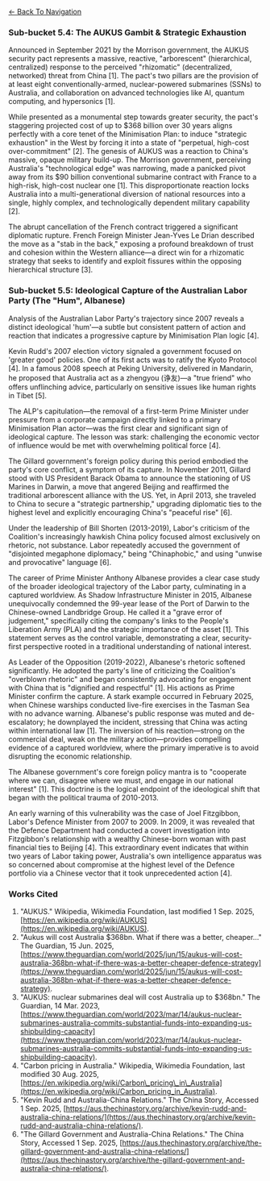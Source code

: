 <a href="./index.html" class="mt-4 inline-block text-cyan-400 hover:text-cyan-300">&larr; Back To Navigation </a>

### **Sub-bucket 5.4: The AUKUS Gambit & Strategic Exhaustion**

Announced in September 2021 by the Morrison government, the AUKUS security pact represents a massive, reactive, "arborescent" (hierarchical, centralized) response to the perceived "rhizomatic" (decentralized, networked) threat from China \[1\]. The pact's two pillars are the provision of at least eight conventionally-armed, nuclear-powered submarines (SSNs) to Australia, and collaboration on advanced technologies like AI, quantum computing, and hypersonics \[1\].

While presented as a monumental step towards greater security, the pact's staggering projected cost of up to $368 billion over 30 years aligns perfectly with a core tenet of the Minimisation Plan: to induce "strategic exhaustion" in the West by forcing it into a state of "perpetual, high-cost over-commitment" \[2\]. The genesis of AUKUS was a reaction to China's massive, opaque military build-up. The Morrison government, perceiving Australia's "technological edge" was narrowing, made a panicked pivot away from its $90 billion conventional submarine contract with France to a high-risk, high-cost nuclear one \[1\]. This disproportionate reaction locks Australia into a multi-generational diversion of national resources into a single, highly complex, and technologically dependent military capability \[2\].

The abrupt cancellation of the French contract triggered a significant diplomatic rupture. French Foreign Minister Jean-Yves Le Drian described the move as a "stab in the back," exposing a profound breakdown of trust and cohesion within the Western alliance—a direct win for a rhizomatic strategy that seeks to identify and exploit fissures within the opposing hierarchical structure \[3\].

### **Sub-bucket 5.5: Ideological Capture of the Australian Labor Party (The "Hum", Albanese)**

Analysis of the Australian Labor Party's trajectory since 2007 reveals a distinct ideological 'hum'—a subtle but consistent pattern of action and reaction that indicates a progressive capture by Minimisation Plan logic \[4\].

Kevin Rudd's 2007 election victory signaled a government focused on 'greater good' policies. One of its first acts was to ratify the Kyoto Protocol \[4\]. In a famous 2008 speech at Peking University, delivered in Mandarin, he proposed that Australia act as a zhengyou (诤友)—a "true friend" who offers unflinching advice, particularly on sensitive issues like human rights in Tibet \[5\].

The ALP's capitulation—the removal of a first-term Prime Minister under pressure from a corporate campaign directly linked to a primary Minimisation Plan actor—was the first clear and significant sign of ideological capture. The lesson was stark: challenging the economic vector of influence would be met with overwhelming political force \[4\].

The Gillard government's foreign policy during this period embodied the party's core conflict, a symptom of its capture. In November 2011, Gillard stood with US President Barack Obama to announce the stationing of US Marines in Darwin, a move that angered Beijing and reaffirmed the traditional arborescent alliance with the US. Yet, in April 2013, she traveled to China to secure a "strategic partnership," upgrading diplomatic ties to the highest level and explicitly encouraging China's "peaceful rise" \[6\].

Under the leadership of Bill Shorten (2013-2019), Labor's criticism of the Coalition's increasingly hawkish China policy focused almost exclusively on rhetoric, not substance. Labor repeatedly accused the government of "disjointed megaphone diplomacy," being "Chinaphobic," and using "unwise and provocative" language \[6\].

The career of Prime Minister Anthony Albanese provides a clear case study of the broader ideological trajectory of the Labor party, culminating in a captured worldview. As Shadow Infrastructure Minister in 2015, Albanese unequivocally condemned the 99-year lease of the Port of Darwin to the Chinese-owned Landbridge Group. He called it a "grave error of judgement," specifically citing the company's links to the People's Liberation Army (PLA) and the strategic importance of the asset \[1\]. This statement serves as the control variable, demonstrating a clear, security-first perspective rooted in a traditional understanding of national interest.

As Leader of the Opposition (2019-2022), Albanese's rhetoric softened significantly. He adopted the party's line of criticizing the Coalition's "overblown rhetoric" and began consistently advocating for engagement with China that is "dignified and respectful" \[1\]. His actions as Prime Minister confirm the capture. A stark example occurred in February 2025, when Chinese warships conducted live-fire exercises in the Tasman Sea with no advance warning. Albanese's public response was muted and de-escalatory; he downplayed the incident, stressing that China was acting within international law \[1\]. The inversion of his reaction—strong on the commercial deal, weak on the military action—provides compelling evidence of a captured worldview, where the primary imperative is to avoid disrupting the economic relationship.

The Albanese government's core foreign policy mantra is to "cooperate where we can, disagree where we must, and engage in our national interest" \[1\]. This doctrine is the logical endpoint of the ideological shift that began with the political trauma of 2010-2013.

An early warning of this vulnerability was the case of Joel Fitzgibbon, Labor's Defence Minister from 2007 to 2009\. In 2009, it was revealed that the Defence Department had conducted a covert investigation into Fitzgibbon's relationship with a wealthy Chinese-born woman with past financial ties to Beijing \[4\]. This extraordinary event indicates that within two years of Labor taking power, Australia's own intelligence apparatus was so concerned about compromise at the highest level of the Defence portfolio via a Chinese vector that it took unprecedented action \[4\].

### **Works Cited**

1. "AUKUS." Wikipedia, Wikimedia Foundation, last modified 1 Sep. 2025, [https://en.wikipedia.org/wiki/AUKUS](https://en.wikipedia.org/wiki/AUKUS).  
2. "Aukus will cost Australia $368bn. What if there was a better, cheaper..." The Guardian, 15 Jun. 2025, [https://www.theguardian.com/world/2025/jun/15/aukus-will-cost-australia-368bn-what-if-there-was-a-better-cheaper-defence-strategy](https://www.theguardian.com/world/2025/jun/15/aukus-will-cost-australia-368bn-what-if-there-was-a-better-cheaper-defence-strategy).  
3. "AUKUS: nuclear submarines deal will cost Australia up to $368bn." The Guardian, 14 Mar. 2023, [https://www.theguardian.com/world/2023/mar/14/aukus-nuclear-submarines-australia-commits-substantial-funds-into-expanding-us-shipbuilding-capacity](https://www.theguardian.com/world/2023/mar/14/aukus-nuclear-submarines-australia-commits-substantial-funds-into-expanding-us-shipbuilding-capacity).  
4. "Carbon pricing in Australia." Wikipedia, Wikimedia Foundation, last modified 30 Aug. 2025, [https://en.wikipedia.org/wiki/Carbon\_pricing\_in\_Australia](https://en.wikipedia.org/wiki/Carbon_pricing_in_Australia).  
5. "Kevin Rudd and Australia-China Relations." The China Story, Accessed 1 Sep. 2025, [https://aus.thechinastory.org/archive/kevin-rudd-and-australia-china-relations/](https://aus.thechinastory.org/archive/kevin-rudd-and-australia-china-relations/).  
6. "The Gillard Government and Australia-China Relations." The China Story, Accessed 1 Sep. 2025, [https://aus.thechinastory.org/archive/the-gillard-government-and-australia-china-relations/](https://aus.thechinastory.org/archive/the-gillard-government-and-australia-china-relations/).